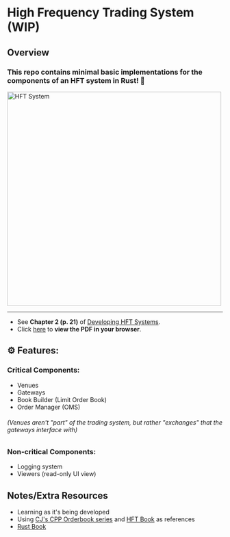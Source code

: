 # High Frequency Trading System (WIP)

## Overview

### This repo contains minimal basic implementations for the components of an HFT system in Rust! 🦀

<img width="500" alt="HFT System" src="https://github.com/user-attachments/assets/f50c6784-d11a-482a-abb7-12eaf807c770"/>

---

- See **Chapter 2 (p. 21)** of [Developing HFT Systems](https://github.com/Scriptize/HFTS/blob/main/Resources/Developing-High-Frequency-Trading-Systems-Learn-how-to-implement-high-frequency-trading-from-scratch-with-C%2B%2Bor-Java-basics.pdf).  
- Click [here](https://docs.google.com/viewer?url=https%3A%2F%2Fgithub.com%2FScriptize%2FHFTS%2Fraw%2Fmain%2FResources%2FDeveloping-High-Frequency-Trading-Systems-Learn-how-to-implement-high-frequency-trading-from-scratch-with-C%252B%252Bor-Java-basics.pdf) to **view the PDF in your browser**.

## ⚙️ Features:
### Critical Components:
* Venues 
* Gateways
* Book Builder (Limit Order Book)
* Order Manager (OMS)
###### (Venues aren't "part" of the trading system, but rather "exchanges" that the gateways interface with) 

### Non-critical Components:
* Logging system
* Viewers (read-only UI view)


## Notes/Extra Resources
- Learning as it's being developed
- Using [CJ's CPP Orderbook series](https://www.youtube.com/playlist?list=PLIkrF4j3_p-2C5VuzbBxpBsFzh0qqXtgm) and [HFT Book](https://docs.google.com/viewer?url=https%3A%2F%2Fgithub.com%2FScriptize%2FHFTS%2Fraw%2Fmain%2FResources%2FDeveloping-High-Frequency-Trading-Systems-Learn-how-to-implement-high-frequency-trading-from-scratch-with-C%252B%252Bor-Java-basics.pdf) as references
- [Rust Book](https://doc.rust-lang.org/book/)
 
